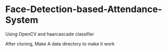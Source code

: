 # Face-Detection-based-Attendance-System
Using OpenCV and haarcascade classifier 

After cloning, Make A data directory to make it work 
